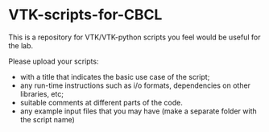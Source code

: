 # VTK-scripts-for-CBCL
This is a repository for VTK/VTK-python scripts you feel would be useful for the lab. 

Please upload your scripts:
* with a title that indicates the basic use case of the script; 
* any run-time instructions such as i/o formats, dependencies on other libraries, etc;
* suitable comments at different parts of the code.
* any example input files that you may have (make a separate folder with the script name) 
